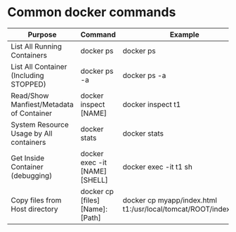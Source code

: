 # Common docker commands

Purpose| Command | Example
-------|------|----------
List All Running Containers | docker ps | docker ps
List All Container (Including STOPPED) | docker ps -a | docker ps -a
Read/Show Manfiest/Metadata of Container | docker inspect [NAME] | docker inspect t1
System Resource Usage by All containers  | docker stats | docker stats
Get Inside Container (debugging) | docker exec -it [NAME] [SHELL] | docker exec -it t1 sh
Copy files from Host directory | docker cp [files] [Name]:[Path] | docker cp myapp/index.html t1:/usr/local/tomcat/ROOT/index.html
